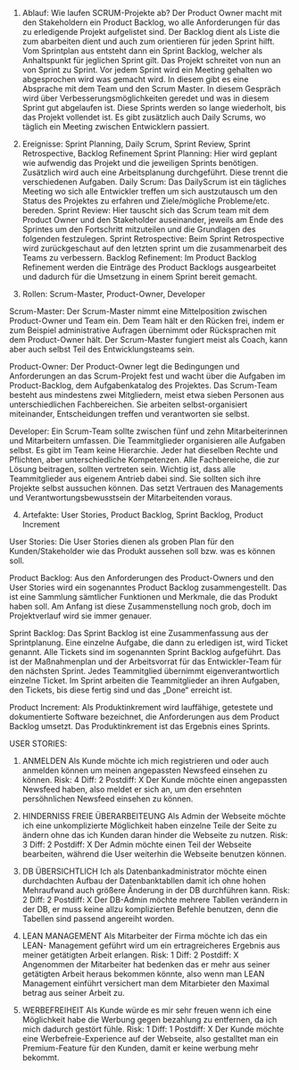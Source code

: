 1)	Ablauf: Wie laufen SCRUM-Projekte ab? 
Der Product Owner macht mit den Stakeholdern ein Product Backlog, wo alle Anforderungen für das zu erledigende Projekt aufgelistet sind. Der Backlog dient als Liste die zum abarbeiten dient und auch zum orientieren für jeden Sprint hilft. Vom Sprintplan aus entsteht dann ein Sprint Backlog, welcher als Anhaltspunkt für jeglichen Sprint gilt. Das Projekt schreitet von nun an von Sprint zu Sprint. Vor jedem Sprint wird ein Meeting gehalten wo abgesprochen wird was gemacht wird. In diesem gibt es eine Absprache mit dem Team und den Scrum Master. In diesem Gespräch wird über Verbesserungsmöglichkeiten geredet und was in diesem Sprint gut abgelaufen ist. Diese Sprints werden so lange wiederholt, bis das Projekt vollendet ist. Es gibt zusätzlich auch Daily Scrums, wo täglich ein Meeting zwischen Entwicklern passiert.

2)	Ereignisse: 
Sprint Planning, Daily Scrum, Sprint Review, Sprint Retrospective, Backlog Refinement 
Sprint Planning:
Hier wird geplant wie aufwendig das Projekt und die jeweiligen Sprints benötigen. Zusätzlich wird auch eine Arbeitsplanung durchgeführt. Diese trennt die verschiedenen Aufgaben. 
Daily Scrum:
Das DailyScrum ist ein tägliches Meeting wo sich alle Entwickler treffen um sich austzutausch um den Status des Projektes zu erfahren und Ziele/mögliche Probleme/etc.  bereden. 
Sprint Review:
Hier tauscht sich das Scrum team mit dem Product Owner  und den Stakeholder auseinander, jeweils am Ende des Sprintes um den Fortschritt mitzuteilen und die Grundlagen des folgenden festzulegen.
Sprint Retrospective:
Beim Sprint Retrospective wird zurückgeschaut auf den letzten sprint um die zusammenarbeit des Teams zu verbessern.
Backlog Refinement:
Im Product Backlog Refinement werden die Einträge des Product Backlogs ausgearbeitet und dadurch für die Umsetzung in einem Sprint bereit gemacht.

3)	Rollen: Scrum-Master, Product-Owner, Developer 

Scrum-Master:
Der Scrum-Master nimmt eine Mittelposition zwischen Product-Owner und Team ein. Dem Team hält er den Rücken frei, indem er zum Beispiel administrative Aufragen übernimmt oder Rücksprachen mit dem Product-Owner hält. Der Scrum-Master fungiert meist als Coach, kann aber auch selbst Teil des Entwicklungsteams sein.

Product-Owner:
Der Product-Owner legt die Bedingungen und Anforderungen an das Scrum-Projekt fest und wacht über die Aufgaben im Product-Backlog, dem Aufgabenkatalog des Projektes. Das Scrum-Team besteht aus mindestens zwei Mitgliedern, meist etwa sieben Personen aus unterschiedlichen Fachbereichen. Sie arbeiten selbst-organisiert miteinander, Entscheidungen treffen und verantworten sie selbst. 

Developer:
Ein Scrum-Team sollte zwischen fünf und zehn Mitarbeiterinnen und Mitarbeitern umfassen. Die Teammitglieder organisieren alle Aufgaben selbst. Es gibt im Team keine Hierarchie. Jeder hat dieselben Rechte und Pflichten, aber unterschiedliche Kompetenzen. Alle Fachbereiche, die zur Lösung beitragen, sollten vertreten sein. Wichtig ist, dass alle Teammitglieder aus eigenem Antrieb dabei sind. Sie sollten sich ihre Projekte selbst aussuchen können. Das setzt Vertrauen des Managements und Verantwortungsbewusstsein der Mitarbeitenden voraus.

4)	Artefakte: User Stories, Product Backlog, Sprint Backlog, Product Increment

User Stories:
Die User Stories dienen als groben Plan für den Kunden/Stakeholder wie das Produkt aussehen soll bzw. was es können soll. 

Product Backlog:
Aus den Anforderungen des Product-Owners und den User Stories wird ein sogenanntes Product Backlog zusammengestellt. Das ist eine Sammlung sämtlicher Funktionen und Merkmale, die das Produkt haben soll. Am Anfang ist diese Zusammenstellung noch grob, doch im Projektverlauf wird sie immer genauer. 

Sprint Backlog:
Das Sprint Backlog ist eine Zusammenfassung aus der Sprintplanung. Eine einzelne Aufgabe, die dann zu erledigen ist, wird Ticket genannt. Alle Tickets sind im sogenannten Sprint Backlog aufgeführt. Das ist der Maßnahmenplan und der Arbeitsvorrat für das Entwickler-Team für den nächsten Sprint. Jedes Teammitglied übernimmt eigenverantwortlich einzelne Ticket. Im Sprint arbeiten die Teammitglieder an ihren Aufgaben, den Tickets, bis diese fertig sind und das „Done“ erreicht ist.

Product Increment:
Als Produktinkrement wird lauffähige, getestete und dokumentierte Software bezeichnet, die Anforderungen aus dem Product Backlog umsetzt. Das Produktinkrement ist das Ergebnis eines Sprints.



USER STORIES:
1. ANMELDEN Als Kunde möchte ich mich registrieren und oder auch anmelden können um meinen angepassten Newsfeed einsehen zu können.
Risk: 4     Diff: 2       Postdiff: X
Der Kunde möchte einen angepassten Newsfeed haben, also meldet er sich an, um den ersehnten persöhnlichen Newsfeed einsehen zu können.

2. HINDERNISS FREIE ÜBERARBEITEUNG  Als Admin der Webseite möchte ich eine unkomplizierte Möglichkeit  haben einzelne Teile der Seite zu ändern ohne das ich Kunden daran hinder die Webseite zu nutzen.
Risk: 3     Diff: 2       Postdiff: X
Der Admin möchte einen Teil der Webseite bearbeiten, während die User weiterhin die Webseite benutzen können.

3. DB ÜBERSICHTLICH  Ich als Datenbankadministrator möchte einen durchdachten Aufbau der Datenbanktabllen damit ich ohne hohen Mehraufwand auch größere Änderung in der DB durchführen kann.
Risk: 2     Diff: 2       Postdiff: X
Der DB-Admin möchte mehrere Tabllen verändern in der DB, er muss keine allzu komplizierten Befehle benutzen, denn die Tabellen sind passend angereiht worden.

4. LEAN MANAGEMENT Als Mitarbeiter der Firma möchte ich das ein LEAN- Management geführt wird um ein ertragreicheres Ergebnis aus meiner getätigten Arbeit erlangen.
Risk: 1     Diff: 2       Postdiff: X
Angenommen der Mitarbeiter hat bedenken das er mehr aus seiner getätigten Arbeit heraus bekommen könnte, also wenn man LEAN Management einführt versichert man dem Mitarbieter den Maximal betrag aus seiner Arbeit zu.

5. WERBEFREIHEIT  Als Kunde würde es mir sehr freuen wenn ich eine Möglichkeit habe die Werbung gegen bezahlung zu entfernen, da ich mich dadurch gestört fühle.
Risk: 1     Diff: 1       Postdiff: X
Der Kunde möchte eine Werbefreie-Experience auf der Webseite, also gestalltet man ein Premium-Feature für den Kunden, damit er keine werbung mehr bekommt. 

